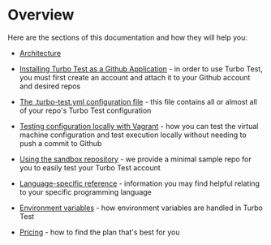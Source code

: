 # Overview

Here are the sections of this documentation and how they will help you:

* [Architecture](../architecture)

* [Installing Turbo Test as a Github Application](kmcd/tt-help/docs/github-app/README.md) - in order to use Turbo Test,
 you must first create an account and attach it to your Github account and desired repos

* [The .turbo-test.yml configuration file](config-file/README.md) - this file contains all or almost all of your repo's
 Turbo Test configuration

* [Testing configuration locally with Vagrant](vg-testing-configuration-locally.md) - how you can test the 
virtual machine configuration and test execution locally without needing to push a commit to Github

* [Using the sandbox repository](sandbox/README.md) - we provide a minimal sample repo for you to easily test 
your Turbo Test account

* [Language-specific reference](language-specific-reference/README.md) - information you may find helpful 
relating to your specific programming language

* [Environment variables](env-vars/README.md) - how environment variables are handled in Turbo Test

* [Pricing](pricing/README.md) - how to find the plan that's best for you
